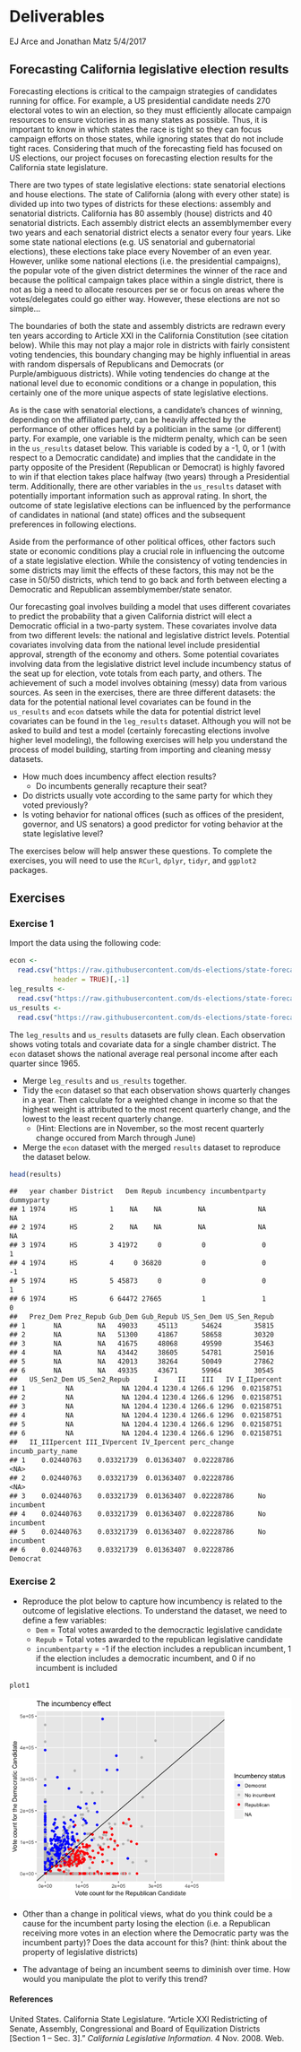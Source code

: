 Deliverables
================
EJ Arce and Jonathan Matz
5/4/2017

Forecasting California legislative election results
---------------------------------------------------

Forecasting elections is critical to the campaign strategies of candidates running for office. For example, a US presidential candidate needs 270 electoral votes to win an election, so they must efficiently allocate campaign resources to ensure victories in as many states as possible. Thus, it is important to know in which states the race is tight so they can focus campaign efforts on those states, while ignoring states that do not include tight races. Considering that much of the forecasting field has focused on US elections, our project focuses on forecasting election results for the California state legislature.

There are two types of state legislative elections: state senatorial elections and house elections. The state of California (along with every other state) is divided up into two types of districts for these elections: assembly and senatorial districts. California has 80 assembly (house) districts and 40 senatorial districts. Each assembly district elects an assemblymember every two years and each senatorial district elects a senator every four years. Like some state national elections (e.g. US senatorial and gubernatorial elections), these elections take place every November of an even year. However, unlike some national elections (i.e. the presidential campaigns), the popular vote of the given district determines the winner of the race and because the political campaign takes place within a single district, there is not as big a need to allocate resources per se or focus on areas where the votes/delegates could go either way. However, these elections are not so simple...

The boundaries of both the state and assembly districts are redrawn every ten years according to Article XXI in the California Constitution (see citation below). While this may not play a major role in districts with fairly consistent voting tendencies, this boundary changing may be highly influential in areas with random dispersals of Republicans and Democrats (or Purple/ambiguous districts). While voting tendencies do change at the national level due to economic conditions or a change in population, this certainly one of the more unique aspects of state legislative elections.

As is the case with senatorial elections, a candidate’s chances of winning, depending on the affiliated party, can be heavily affected by the performance of other offices held by a politician in the same (or different) party. For example, one variable is the midterm penalty, which can be seen in the `us_results` dataset below. This variable is coded by a -1, 0, or 1 (with respect to a Democratic candidate) and implies that the candidate in the party opposite of the President (Republican or Democrat) is highly favored to win if that election takes place halfway (two years) through a Presidential term. Additionally, there are other variables in the `us_results` dataset with potentially important information such as approval rating. In short, the outcome of state legislative elections can be influenced by the performance of candidates in national (and state) offices and the subsequent preferences in following elections.

Aside from the performance of other political offices, other factors such state or economic conditions play a crucial role in influencing the outcome of a state legislative election. While the consistency of voting tendencies in some districts may limit the effects of these factors, this may not be the case in 50/50 districts, which tend to go back and forth between electing a Democratic and Republican assemblymember/state senator.

Our forecasting goal involves building a model that uses different covariates to predict the probability that a given California district will elect a Democratic official in a two-party system. These covariates involve data from two different levels: the national and legislative district levels. Potential covariates involving data from the national level include presidential approval, strength of the economy and others. Some potential covariates involving data from the legislative district level include incumbency status of the seat up for election, vote totals from each party, and others. The achievement of such a model involves obtaining (messy) data from various sources. As seen in the exercises, there are three different datasets: the data for the potential national level covariates can be found in the `us_results` and `econ` datsets while the data for potential district level covariates can be found in the `leg_results` dataset. Although you will not be asked to build and test a model (certainly forecasting elections involve higher level modeling), the following exercises will help you understand the process of model building, starting from importing and cleaning messy datasets.

-   How much does incumbency affect election results?
    -   Do incumbents generally recapture their seat?
-   Do districts usually vote according to the same party for which they voted previously?
-   Is voting behavior for national offices (such as offices of the president, governor, and US senators) a good predictor for voting behavior at the state legislative level?

The exercises below will help answer these questions. To complete the exercises, you will need to use the `RCurl`, `dplyr`, `tidyr`, and `ggplot2` packages.

Exercises
---------

### Exercise 1

Import the data using the following code:

``` r
econ <-
  read.csv("https://raw.githubusercontent.com/ds-elections/state-forecasting-alpha/master/data/econ_state.csv",
           header = TRUE)[,-1]
leg_results <-
  read.csv("https://raw.githubusercontent.com/ds-elections/state-forecasting-alpha/master/data/leg_results.csv", header = TRUE)[,-1]
us_results <-
  read.csv("https://raw.githubusercontent.com/ds-elections/state-forecasting-alpha/master/data/us_results.csv", header = TRUE)[,-1]
```

The `leg_results` and `us_results` datasets are fully clean. Each observation shows voting totals and covariate data for a single chamber district. The `econ` dataset shows the national average real personal income after each quarter since 1965.

-   Merge `leg_results` and `us_results` together.
-   Tidy the `econ` dataset so that each observation shows quarterly changes in a year. Then calculate for a weighted change in income so that the highest weight is attributed to the most recent quarterly change, and the lowest to the least recent quarterly change.
    -   (Hint: Elections are in November, so the most recent quarterly change occured from March through June)
-   Merge the `econ` dataset with the merged `results` dataset to reproduce the dataset below.

``` r
head(results)
```

    ##   year chamber District   Dem Repub incumbency incumbentparty dummyparty
    ## 1 1974      HS        1    NA    NA         NA             NA         NA
    ## 2 1974      HS        2    NA    NA         NA             NA         NA
    ## 3 1974      HS        3 41972     0          0              0          1
    ## 4 1974      HS        4     0 36820          0              0         -1
    ## 5 1974      HS        5 45873     0          0              0          1
    ## 6 1974      HS        6 64472 27665          1              1          0
    ##   Prez_Dem Prez_Repub Gub_Dem Gub_Repub US_Sen_Dem US_Sen_Repub
    ## 1       NA         NA   49033     45113      54624        35815
    ## 2       NA         NA   51300     41867      58658        30320
    ## 3       NA         NA   41675     48068      49590        35463
    ## 4       NA         NA   43442     38605      54781        25016
    ## 5       NA         NA   42013     38264      50049        27862
    ## 6       NA         NA   49335     43671      59964        30545
    ##   US_Sen2_Dem US_Sen2_Repub      I     II    III   IV I_IIpercent
    ## 1          NA            NA 1204.4 1230.4 1266.6 1296  0.02158751
    ## 2          NA            NA 1204.4 1230.4 1266.6 1296  0.02158751
    ## 3          NA            NA 1204.4 1230.4 1266.6 1296  0.02158751
    ## 4          NA            NA 1204.4 1230.4 1266.6 1296  0.02158751
    ## 5          NA            NA 1204.4 1230.4 1266.6 1296  0.02158751
    ## 6          NA            NA 1204.4 1230.4 1266.6 1296  0.02158751
    ##   II_IIIpercent III_IVpercent IV_Ipercent perc_change incumb_party_name
    ## 1    0.02440763    0.03321739  0.01363407  0.02228786              <NA>
    ## 2    0.02440763    0.03321739  0.01363407  0.02228786              <NA>
    ## 3    0.02440763    0.03321739  0.01363407  0.02228786      No incumbent
    ## 4    0.02440763    0.03321739  0.01363407  0.02228786      No incumbent
    ## 5    0.02440763    0.03321739  0.01363407  0.02228786      No incumbent
    ## 6    0.02440763    0.03321739  0.01363407  0.02228786          Democrat

### Exercise 2

-   Reproduce the plot below to capture how incumbency is related to the outcome of legislative elections. To understand the dataset, we need to define a few variables:
    -   `Dem` = Total votes awarded to the democractic legislative candidate
    -   `Repub` = Total votes awarded to the republican legislative candidate
    -   `incumbentparty` = -1 if the election includes a republican incumbent, 1 if the election includes a democratic incumbent, and 0 if no incumbent is included

``` r
plot1
```

![](MDSR_files/figure-markdown_github/unnamed-chunk-5-1.png)

-   Other than a change in political views, what do you think could be a cause for the incumbent party losing the election (i.e. a Republican receiving more votes in an election where the Democratic party was the incumbent party)? Does the data account for this? (hint: think about the property of legislative districts)

-   The advantage of being an incumbent seems to diminish over time. How would you manipulate the plot to verify this trend?

#### References

United States. California State Legislature. “Article XXI Redistricting of Senate, Assembly, Congressional and Board of Equilization Districts \[Section 1 – Sec. 3\].” *California Legislative Information*. 4 Nov. 2008. Web.
